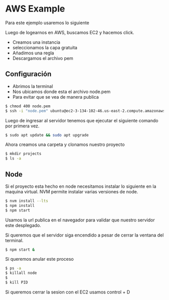 # AWS Example

Para este ejemplo usaremos lo siguiente

Luego de logearnos en AWS, buscamos EC2 y hacemos click.

- Creamos una instancia
- seleccionamos la capa gratuita
- Añadimos una regla
- Descargamos el archivo pem

## Configuración

- Abrimos la terminal
- Nos ubicamos donde esta el archivo node.pem
- Para evitar que se vea de manera publica

```sh
$ chmod 400 node.pem
$ ssh -i "node.pem" ubuntu@ec2-3-134-102-46.us-east-2.compute.amazonaws.com
```

Luego de ingresar al servidor tenemos que ejecutar el siguiente comando por primera vez.

```sh
$ sudo apt update && sudo apt upgrade
```

Ahora creamos una carpeta y clonamos nuestro proyecto

```sh
$ mkdir projects
$ ls -a
```

## Node

Si el proyecto esta hecho en node necesitamos instalar lo siguiente en la maquina virtual. NVM permite instalar varias versiones de node.

```sh
$ nvm install --lts
$ npm install
$ npm start
```

Usamos la url publica en el navegador para validar que nuestro servidor este desplegado.

Si queremos que el servidor siga encendido a pesar de cerrar la ventana del terminal.

```sh
$ npm start &
```

Si queremos anular este proceso

```sh
$ ps -a
$ killall node
$
$ kill PID
```
Si queremos cerrar la sesion con el EC2 usamos 
control + D
